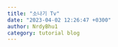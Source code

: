 ```yaml
---
title: "소나기 Tv"
date: "2023-04-02 12:26:47 +0300"
author: NrdyBhu1
category: tutorial blog
---
```

